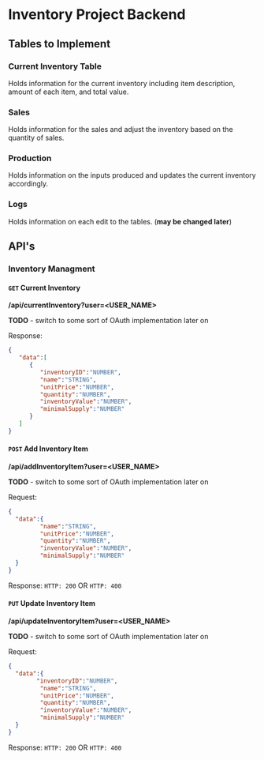 # Inventory Project Backend

## Tables to Implement

### Current Inventory Table

Holds information for the current inventory including item description, 
amount of each item, and total value.

### Sales

Holds information for the sales and adjust the inventory based on the
quantity of sales.

### Production

Holds information on the inputs produced and updates the current 
inventory accordingly.

### Logs
Holds information on each edit to the tables. (**may be changed later**)

## API's

### Inventory Managment

#### `GET` Current Inventory
**/api/currentInventory?user=<USER_NAME>**

**TODO** - switch to some sort of OAuth implementation later on

Response:

```json
{
   "data":[
      {
         "inventoryID":"NUMBER",
         "name":"STRING",
         "unitPrice":"NUMBER",
         "quantity":"NUMBER",
         "inventoryValue":"NUMBER",
         "minimalSupply":"NUMBER"
      }
   ]
}
```

#### `POST` Add Inventory Item
**/api/addInventoryItem?user=<USER_NAME>**

**TODO** - switch to some sort of OAuth implementation later on

Request:
```json
{
  "data":{
         "name":"STRING",
         "unitPrice":"NUMBER",
         "quantity":"NUMBER",
         "inventoryValue":"NUMBER",
         "minimalSupply":"NUMBER"
  }
}
```

Response:
`HTTP: 200` OR `HTTP: 400`

#### `PUT` Update Inventory Item
**/api/updateInventoryItem?user=<USER_NAME>**

**TODO** - switch to some sort of OAuth implementation later on

Request:
```json
{
  "data":{
        "inventoryID":"NUMBER",
         "name":"STRING",
         "unitPrice":"NUMBER",
         "quantity":"NUMBER",
         "inventoryValue":"NUMBER",
         "minimalSupply":"NUMBER"
  }
}
```

Response:
`HTTP: 200` OR `HTTP: 400`
